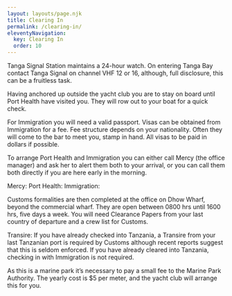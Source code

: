 ```yaml
---
layout: layouts/page.njk
title: Clearing In
permalink: /clearing-in/
eleventyNavigation:
  key: Clearing In
  order: 10
---
```


Tanga Signal Station maintains a 24-hour watch.  On entering Tanga Bay contact Tanga Signal on channel VHF 12 or 16, although, full disclosure, this can be a fruitless task. 

Having anchored up outside the yacht club you are to stay on board until Port Health have visited you.  They will row out to your boat for a quick check.  

For Immigration you will need a valid passport.  Visas can be obtained from Immigration for a fee.  Fee structure depends on your nationality.  Often they will come to the bar to meet you, stamp in hand.  All visas to be paid in dollars if possible.  

To arrange Port Health and Immigration you can either call Mercy (the office manager) and ask her to alert them both to your arrival, or you can call them both directly if you are here early in the morning.

Mercy: 
Port Health:
Immigration: 

Customs formalities are then completed at the office on Dhow Wharf, beyond the commercial wharf.  They are open between 0800 hrs until 1600 hrs, five days a week.  You will need Clearance Papers from your last country of departure and a crew list for Customs.

Transire: If you have already checked into Tanzania, a Transire from your last Tanzanian port is required by Customs although recent reports suggest that this is seldom enforced.  If you have already cleared into Tanzania, checking in with Immigration is not required.

As this is a marine park it’s necessary to pay a small fee to the Marine Park Authority.  The yearly cost is $5 per meter, and the yacht club will arrange this for you.  
